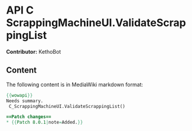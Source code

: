 # API C ScrappingMachineUI.ValidateScrappingList

**Contributor:** KethoBot

## Content

The following content is in MediaWiki markdown format:

```mediawiki
{{wowapi}}
Needs summary.
 C_ScrappingMachineUI.ValidateScrappingList()

==Patch changes==
* {{Patch 8.0.1|note=Added.}}
```